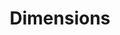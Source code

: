 ---
layout: default
bigquery: https://console.cloud.google.com/bigquery?p=covid-19-dimensions-ai&page=table&d=data&t=publications
contributors: Digital Science, https://www.digital-science.com/
cost: Free for personal, non-commercial use.
description: Dimensions contains more than 100 million publications, ranging from
  articles published in scholarly journals, books and book chapters, to preprints
  and conference proceedings. All publications are contextualized with linked data
  sets, funding, publications, patents, clinical trials, and policy documents. You
  can also view associated categories, funders, institutions, and researcher profiles.
documentation: https://docs.dimensions.ai/bigquery/index.html
last_edit: Mon, 04 Apr 2022 19:04:00 GMT
location: https://www.dimensions.ai/products/free/
maintained_by: Digital Science, https://www.digital-science.com/
schema_fields: '[''category_hrcs_rac'', ''repository_url'', ''funder_org'', ''mesh_terms'',
  ''license'', ''funding_amount'', ''parent_id'', ''current_assignee_orgs'', ''date_modified'',
  ''funding_currency'', ''repository_id'', ''mesh_headings'', ''category_hra'', ''embargo_date'',
  ''pmcid'', ''organisation_details'', ''date_print'', ''registry'', ''start_year'',
  ''concepts'', ''book_series_title'', ''eisbn'', ''research_org_state_names'', ''funding_gbp'',
  ''created_date'', ''filing_status'', ''funding_details'', ''funding_eur'', ''open_access_categories'',
  ''funding_jpy'', ''subtitles'', ''funder_countries'', ''jurisdiction'', ''legal_status'',
  ''original_assignee_orgs'', ''publication_ids'', ''original_title'', ''family_count'',
  ''family_id'', ''associated_publication_pmid'', ''start_date'', ''expiration_year'',
  ''date_imported_gbq'', ''cited_by_ids'', ''publisher'', ''pmid'', ''aliases'', ''research_org_country_names'',
  ''publication_date'', ''current_assignee'', ''book_title'', ''category_hrcs_hc'',
  ''journal'', ''open_access_categories_v2'', ''investigators'', ''categories'', ''ipcr'',
  ''proceedings_title'', ''family_members_ids'', ''granted_year'', ''brief_title'',
  ''assignee_countries'', ''type'', ''legal_events'', ''category_uoa'', ''title'',
  ''application_number'', ''funding_usd'', ''source_id'', ''associated_publication_doi'',
  ''funding_chf'', ''altmetrics'', ''category_bra'', ''granted_date'', ''cpc'', ''date_normal'',
  ''citation_string'', ''relationships'', ''journal_lists'', ''pages'', ''priority_date'',
  ''category_for'', ''doi'', ''end_date'', ''labels'', ''linkout'', ''year'', ''funding_aud'',
  ''funder_org_cities'', ''kind'', ''acknowledgements'', ''filing_date'', ''volume'',
  ''category_rcdc'', ''inventor_names'', ''current_assignee_countries'', ''original_assignee_countries'',
  ''category_icrp_ct'', ''funding_nzd'', ''email_address'', ''acronym'', ''expiration_date'',
  ''priority_year'', ''links'', ''isbn'', ''end_year'', ''interventions'', ''grant_number'',
  ''associated_publication_id'', ''date'', ''abstract'', ''assignee_orgs'', ''conference'',
  ''wikipedia_url'', ''date_inserted'', ''supporting_grant_ids'', ''patent_ids'',
  ''status'', ''funder_org_state_codes'', ''metrics'', ''citations'', ''authors'',
  ''funder_org_acronyms'', ''active_years'', ''funding_cny'', ''funding_cad'', ''funder_org_countries'',
  ''foa_number'', ''description'', ''id'', ''research_org_state_codes'', ''address'',
  ''associated_publication_arxiv_id'', ''language'', ''associated_grant_ids'', ''types'',
  ''acronyms'', ''original_assignee'', ''reference_ids'', ''date_online'', ''publication_year'',
  ''filing_year'', ''arxiv_id'', ''resulting_publication_doi'', ''researcher_ids'',
  ''category_sdg'', ''repository_name'', ''research_orgs'', ''research_org_cities'',
  ''conditions'', ''resulting_publication_ids'', ''research_org_city_names'', ''original_abstract'',
  ''external_ids'', ''issue'', ''gender'', ''clinical_trial_ids'', ''category_icrp_cso'',
  ''name'', ''research_org_countries'', ''editors'', ''phase'', ''citations_count'',
  ''established'', ''funder_orgs'']'
shortname: dimensions
tags:
- scholarly literature
- patents
- funding
- clinical trials
- academic profiles
terms_of_use: 'Use of both the Dimensions COVID-19 dataset and full Dimensions dataset
  are subject to the Dimensions Terms of use: https://www.dimensions.ai/policies-terms-legal '
title: Dimensions
uuid: dcff88bd-fe6b-4fdb-8159-809bf9d7bc1c
---